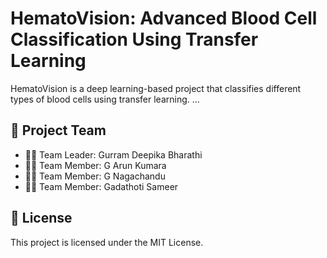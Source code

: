 # HematoVision: Advanced Blood Cell Classification Using Transfer Learning

HematoVision is a deep learning-based project that classifies different types of blood cells using transfer learning.
...

## 👥 Project Team

- 👩‍💼 Team Leader: Gurram Deepika Bharathi
- 👨‍💻 Team Member: G Arun Kumara
- 👨‍💻 Team Member: G Nagachandu
- 👨‍💻 Team Member: Gadathoti Sameer

## 📄 License

This project is licensed under the MIT License.

